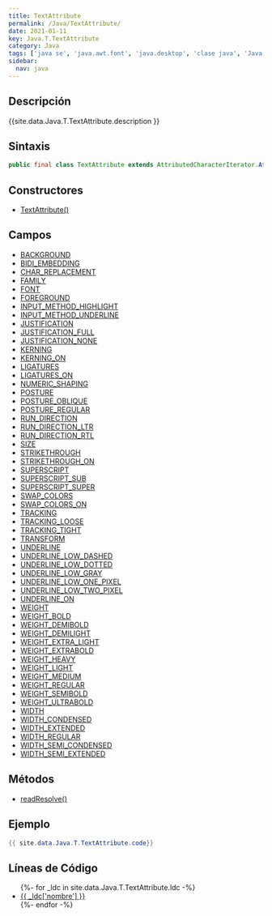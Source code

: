 ```yaml
---
title: TextAttribute
permalink: /Java/TextAttribute/
date: 2021-01-11
key: Java.T.TextAttribute
category: Java
tags: ['java se', 'java.awt.font', 'java.desktop', 'clase java', 'Java 1.0']
sidebar: 
  nav: java
---
```


## Descripción
{{site.data.Java.T.TextAttribute.description }}

## Sintaxis
~~~java
public final class TextAttribute extends AttributedCharacterIterator.Attribute
~~~

## Constructores
* [TextAttribute()](/Java/TextAttribute/TextAttribute/)

## Campos
* [BACKGROUND](/Java/TextAttribute/BACKGROUND)
* [BIDI_EMBEDDING](/Java/TextAttribute/BIDI_EMBEDDING)
* [CHAR_REPLACEMENT](/Java/TextAttribute/CHAR_REPLACEMENT)
* [FAMILY](/Java/TextAttribute/FAMILY)
* [FONT](/Java/TextAttribute/FONT)
* [FOREGROUND](/Java/TextAttribute/FOREGROUND)
* [INPUT_METHOD_HIGHLIGHT](/Java/TextAttribute/INPUT_METHOD_HIGHLIGHT)
* [INPUT_METHOD_UNDERLINE](/Java/TextAttribute/INPUT_METHOD_UNDERLINE)
* [JUSTIFICATION](/Java/TextAttribute/JUSTIFICATION)
* [JUSTIFICATION_FULL](/Java/TextAttribute/JUSTIFICATION_FULL)
* [JUSTIFICATION_NONE](/Java/TextAttribute/JUSTIFICATION_NONE)
* [KERNING](/Java/TextAttribute/KERNING)
* [KERNING_ON](/Java/TextAttribute/KERNING_ON)
* [LIGATURES](/Java/TextAttribute/LIGATURES)
* [LIGATURES_ON](/Java/TextAttribute/LIGATURES_ON)
* [NUMERIC_SHAPING](/Java/TextAttribute/NUMERIC_SHAPING)
* [POSTURE](/Java/TextAttribute/POSTURE)
* [POSTURE_OBLIQUE](/Java/TextAttribute/POSTURE_OBLIQUE)
* [POSTURE_REGULAR](/Java/TextAttribute/POSTURE_REGULAR)
* [RUN_DIRECTION](/Java/TextAttribute/RUN_DIRECTION)
* [RUN_DIRECTION_LTR](/Java/TextAttribute/RUN_DIRECTION_LTR)
* [RUN_DIRECTION_RTL](/Java/TextAttribute/RUN_DIRECTION_RTL)
* [SIZE](/Java/TextAttribute/SIZE)
* [STRIKETHROUGH](/Java/TextAttribute/STRIKETHROUGH)
* [STRIKETHROUGH_ON](/Java/TextAttribute/STRIKETHROUGH_ON)
* [SUPERSCRIPT](/Java/TextAttribute/SUPERSCRIPT)
* [SUPERSCRIPT_SUB](/Java/TextAttribute/SUPERSCRIPT_SUB)
* [SUPERSCRIPT_SUPER](/Java/TextAttribute/SUPERSCRIPT_SUPER)
* [SWAP_COLORS](/Java/TextAttribute/SWAP_COLORS)
* [SWAP_COLORS_ON](/Java/TextAttribute/SWAP_COLORS_ON)
* [TRACKING](/Java/TextAttribute/TRACKING)
* [TRACKING_LOOSE](/Java/TextAttribute/TRACKING_LOOSE)
* [TRACKING_TIGHT](/Java/TextAttribute/TRACKING_TIGHT)
* [TRANSFORM](/Java/TextAttribute/TRANSFORM)
* [UNDERLINE](/Java/TextAttribute/UNDERLINE)
* [UNDERLINE_LOW_DASHED](/Java/TextAttribute/UNDERLINE_LOW_DASHED)
* [UNDERLINE_LOW_DOTTED](/Java/TextAttribute/UNDERLINE_LOW_DOTTED)
* [UNDERLINE_LOW_GRAY](/Java/TextAttribute/UNDERLINE_LOW_GRAY)
* [UNDERLINE_LOW_ONE_PIXEL](/Java/TextAttribute/UNDERLINE_LOW_ONE_PIXEL)
* [UNDERLINE_LOW_TWO_PIXEL](/Java/TextAttribute/UNDERLINE_LOW_TWO_PIXEL)
* [UNDERLINE_ON](/Java/TextAttribute/UNDERLINE_ON)
* [WEIGHT](/Java/TextAttribute/WEIGHT)
* [WEIGHT_BOLD](/Java/TextAttribute/WEIGHT_BOLD)
* [WEIGHT_DEMIBOLD](/Java/TextAttribute/WEIGHT_DEMIBOLD)
* [WEIGHT_DEMILIGHT](/Java/TextAttribute/WEIGHT_DEMILIGHT)
* [WEIGHT_EXTRA_LIGHT](/Java/TextAttribute/WEIGHT_EXTRA_LIGHT)
* [WEIGHT_EXTRABOLD](/Java/TextAttribute/WEIGHT_EXTRABOLD)
* [WEIGHT_HEAVY](/Java/TextAttribute/WEIGHT_HEAVY)
* [WEIGHT_LIGHT](/Java/TextAttribute/WEIGHT_LIGHT)
* [WEIGHT_MEDIUM](/Java/TextAttribute/WEIGHT_MEDIUM)
* [WEIGHT_REGULAR](/Java/TextAttribute/WEIGHT_REGULAR)
* [WEIGHT_SEMIBOLD](/Java/TextAttribute/WEIGHT_SEMIBOLD)
* [WEIGHT_ULTRABOLD](/Java/TextAttribute/WEIGHT_ULTRABOLD)
* [WIDTH](/Java/TextAttribute/WIDTH)
* [WIDTH_CONDENSED](/Java/TextAttribute/WIDTH_CONDENSED)
* [WIDTH_EXTENDED](/Java/TextAttribute/WIDTH_EXTENDED)
* [WIDTH_REGULAR](/Java/TextAttribute/WIDTH_REGULAR)
* [WIDTH_SEMI_CONDENSED](/Java/TextAttribute/WIDTH_SEMI_CONDENSED)
* [WIDTH_SEMI_EXTENDED](/Java/TextAttribute/WIDTH_SEMI_EXTENDED)

## Métodos
* [readResolve()](/Java/TextAttribute/readResolve)

## Ejemplo
~~~java
{{ site.data.Java.T.TextAttribute.code}}
~~~

## Líneas de Código
<ul>
{%- for _ldc in site.data.Java.T.TextAttribute.ldc -%}
   <li>
       <a href="{{_ldc['url'] }}">{{ _ldc['nombre'] }}</a>
   </li>
{%- endfor -%}
</ul>
